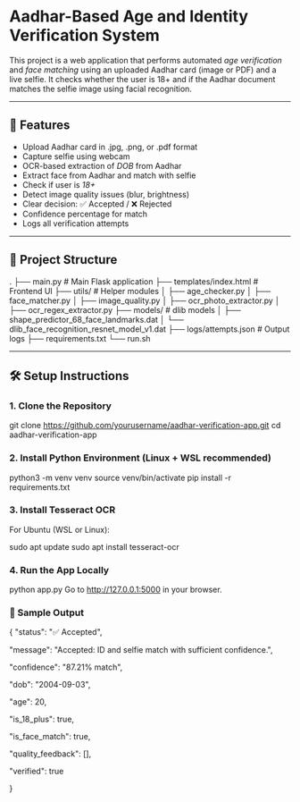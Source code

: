 # Aadhar-Based Age and Identity Verification System

This project is a web application that performs automated *age verification* and *face matching* using an uploaded Aadhar card (image or PDF) and a live selfie. It checks whether the user is 18+ and if the Aadhar document matches the selfie image using facial recognition.

---

## 🚀 Features

- Upload Aadhar card in .jpg, .png, or .pdf format
- Capture selfie using webcam
- OCR-based extraction of *DOB* from Aadhar
- Extract face from Aadhar and match with selfie
- Check if user is *18+*
- Detect image quality issues (blur, brightness)
- Clear decision: ✅ Accepted / ❌ Rejected
- Confidence percentage for match
- Logs all verification attempts

---

## 🧱 Project Structure

.
├── main.py # Main Flask application
├── templates/index.html # Frontend UI
├── utils/ # Helper modules
│ ├── age_checker.py
│ ├── face_matcher.py
│ ├── image_quality.py
│ ├── ocr_photo_extractor.py
│ ├── ocr_regex_extractor.py
├── models/ # dlib models
│ ├── shape_predictor_68_face_landmarks.dat
│ └── dlib_face_recognition_resnet_model_v1.dat
├── logs/attempts.json # Output logs
├── requirements.txt
└── run.sh


---

## 🛠 Setup Instructions

### 1. Clone the Repository
git clone https://github.com/yourusername/aadhar-verification-app.git
cd aadhar-verification-app

### 2. Install Python Environment (Linux + WSL recommended)

python3 -m venv venv
source venv/bin/activate
pip install -r requirements.txt


### 3. Install Tesseract OCR
For Ubuntu (WSL or Linux):

sudo apt update
sudo apt install tesseract-ocr

### 4. Run the App Locally

python app.py
Go to http://127.0.0.1:5000 in your browser.

### 🧪 Sample Output

{
  "status": "✅ Accepted",
  
  "message": "Accepted: ID and selfie match with sufficient confidence.",
  
  "confidence": "87.21% match",
  
  "dob": "2004-09-03",
  
  "age": 20,
  
  "is_18_plus": true,
  
  "is_face_match": true,
  
  "quality_feedback": [],
  
  "verified": true
  
}
